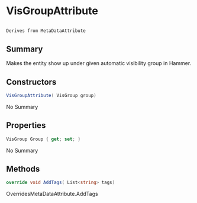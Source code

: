 # VisGroupAttribute

## 
```c#
Derives from MetaDataAttribute
```

## Summary

Makes the entity show up under given automatic visibility group in Hammer.
## Constructors

```c#
VisGroupAttribute( VisGroup group) 
```
No Summary
## Properties

```c#
VisGroup Group { get; set; } 
```
No Summary
## Methods

```c#
override void AddTags( List<string> tags) 
```
OverridesMetaDataAttribute.AddTags
